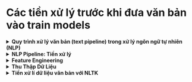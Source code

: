 # Các tiền xử lý trước khi đưa văn bản vào train models
<details>
  <summary>
  <b> Quy trình xử lý văn bản (text pipeline) trong xử lý ngôn ngữ tự nhiên (NLP)</b>
  </summary>
  
  1. Thu thập/Dữ liệu thu nhận
  2. Dọn dẹp văn bản
  3. Tiền xử lý
  4. Kỹ thuật đặc trưng
  5. Mô hình hóa
  6. Đánh giá
  7. Triển khai
  8. Giám sát
</details>

<details>
  <summary>
    <b> NLP Pipeline: Tiền xử lý </b>
  </summary>

  - Tiền xử lý văn bản có nghĩa là đưa văn bản của bạn vào một dạng có thể dự đoán và phân tích được cho nhiệm vụ của bạn.
  - Các kỹ thuật tiền xử lý văn bản bao gồm:
    + **Chuyển đổi thành chữ thường (Lowercasing)**: Chuyển tất cả các ký tự trong văn bản thành chữ thường để giảm thiểu sự khác biệt giữa các từ viết hoa và viết thường.
    + **Phân tách từ (Tokenization)**: Tách văn bản thành các đơn vị nhỏ hơn như từ hoặc cụm từ, để dễ dàng phân tích.
    + **Phân đoạn câu (Sentence Segmentation)**: Chia văn bản thành các câu riêng biệt, giúp phân tích cấu trúc câu và ngữ nghĩa.
    + **Cắt giảm từ (Stemming)**: Cắt bớt các hậu tố của từ để đưa từ về gốc của nó, ví dụ như biến "running" thành "run".
    + **Lemmatization**: Chuyển các từ về dạng cơ bản hoặc gốc của chúng dựa trên ngữ cảnh, ví dụ như "better" thành "good".
    + **Gán nhãn từ loại (POS tagging)**: Xác định loại từ (danh từ, động từ, tính từ, v.v.) cho mỗi từ trong văn bản, giúp hiểu ngữ pháp và chức năng của từ trong câu.
</details>

<details>
  <summary>
    <b> Feature Engineering </b>
  </summary>

  1. **Quá trình sử dụng kiến thức miền dữ liệu để tạo ra các đặc trưng** giúp các thuật toán học máy hoạt động hiệu quả hơn.
  2. **Chuyển đổi các đặc điểm của văn bản thành định dạng số** mà các thuật toán học máy có thể hiểu và xử lý.
  3. Một số phương pháp để chuyển đổi dữ liệu văn bản thành định dạng số bao gồm:
       - ***Word Embeddings***: Đại diện từ vựng dưới dạng các vector số, thường sử dụng các kỹ thuật như Word2Vec hoặc GloVe để học mối quan hệ giữa các từ trong không gian vector.
       - ***CountVectorizer***: Phương pháp biến văn bản thành ma trận số lượng từ, đếm số lần xuất hiện của mỗi từ trong văn bản.
       - ***TF-IDF Vectorizer***: Phương pháp biến văn bản thành ma trận số với trọng số TF-IDF (Term Frequency-Inverse Document Frequency) để phản ánh tầm quan trọng của từ trong tài liệu so với toàn bộ tập hợp tài liệu.
</details>

<details>
  <summary>
    <b> Thu Thập Dữ Liệu </b>
  </summary>

  <b> Tạo 1 Scrapy Project </b>
  Để tạo một dự án Scrapy, sử dụng lệnh sau:   ` scrapy startproject <project_name> ` </br>
  
  Sau khi chạy xong thì cấu trúc project sẽ như sau: 
  ```bash
  myproject/
      scrapy.cfg            # File cấu hình của Scrapy
      myproject/            # Thư mục chứa các thành phần của dự án
          __init__.py
          items.py          # Định nghĩa các item mà bạn muốn thu thập
          middlewares.py    # Định nghĩa các middleware cho dự án
          pipelines.py      # Định nghĩa các pipeline để xử lý dữ liệu
          settings.py       # File cấu hình của dự án
          spiders/          # Chứa các spider
              __init__.py
  ```

  <b> Điều Hướng vào Thư Mục Dự Án </b> </br>
  Sau khi tạo xong dự án, điều hướng vào thư mục dự án bằng lệnh: `cd <project_name>`
  
  <b> Chạy project spider </b> </br>
  Để chạy một spider và thu thập dữ liệu, sử dụng lệnh: `scrapy crawl <project_name>`
</details>

<details>
  <summary>
    <b> Tiền xử lí dữ liệu văn bản với NLTK </b>
  </summary>

  [Hướng dẫn cách xử lý dữ liệu với NLTK](./Using%20NLTK.md)

</details>



     
